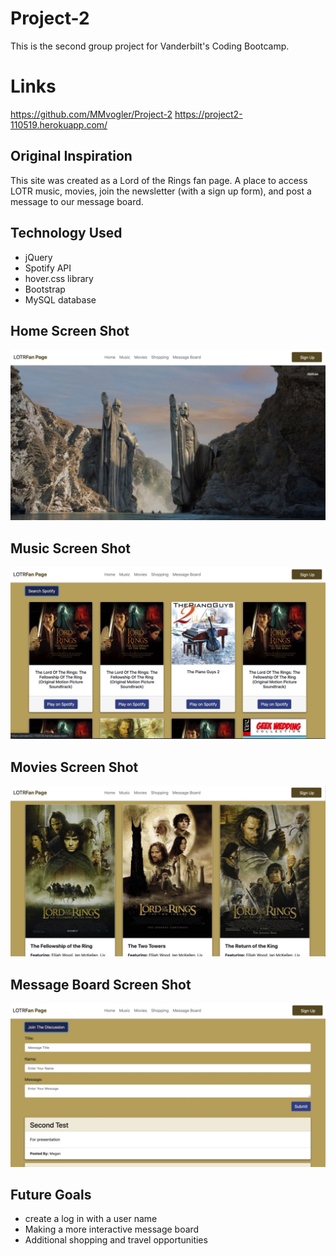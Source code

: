 # Project-2
This is the second group project for Vanderbilt's Coding Bootcamp. 

# Links
https://github.com/MMvogler/Project-2
https://project2-110519.herokuapp.com/ 


## Original Inspiration
This site was created as a Lord of the Rings fan page. A place to access LOTR music, movies, join the newsletter (with a sign up form), and post a message to our message board. 

## Technology Used
- jQuery 
- Spotify API
- hover.css library
- Bootstrap
- MySQL database

## Home Screen Shot
![Screen Shot](public/images/HomeScreenShot.jpg)

## Music Screen Shot
![Screen Shot](public/images/MusicScreenShot.jpg)

## Movies Screen Shot
![Screen Shot](public/images/MoviesScreenShot.jpg)

## Message Board Screen Shot 
![Screen Shot](public/images/MessageBoardScreenShot.jpg)

## Future Goals
- create a log in with a user name
- Making a more interactive message board
- Additional shopping and travel opportunities